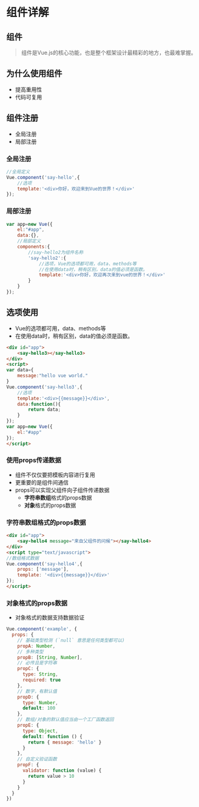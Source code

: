 ﻿#  组件详解



## 组件
> 组件是Vue.js的核心功能，也是整个框架设计最精彩的地方，也最难掌握。



## 为什么使用组件
- 提高重用性
- 代码可复用



## 组件注册
- 全局注册
- 局部注册


### 全局注册
```js
//全局定义
Vue.component('say-hello',{
	//选项
	template:'<div>你好，欢迎来到Vue的世界！</div>'
});
```


### 局部注册
```js
var app=new Vue({
	el:"#app",
	data:{},
	//局部定义
	components:{
		//say-hello2为组件名称
		'say-hello2':{
			//选项，Vue的选项都可用，data、methods等
			//在使用data时，稍有区别，data的值必须是函数。
			template:'<div>你好，欢迎再次来到vue的世界！</div>'
		}
	}
});
```



## 选项使用
- Vue的选项都可用，data、methods等
- 在使用data时，稍有区别，data的值必须是函数。

```html
<div id="app">
	<say-hello3></say-hello3>
</div>
<script>
var data={
	message:"hello vue world."
}
Vue.component('say-hello3',{
	//选项
	template:'<div>{{message}}</div>',
	data:function(){
		return data;
	}
});
var app=new Vue({
	el:"#app"
});
</script>
```



### 使用props传递数据
- 组件不仅仅要把模板内容进行复用
- 更重要的是组件间通信
- props可以实现父组件向子组件传递数据
	- **字符串数组**格式的props数据
	- **对象**格式的props数据


### **字符串数组**格式的props数据
```html
<div id="app">
	<say-hello4 message="来自父组件的问候"></say-hello4>
</div>
<script type="text/javascript">
//数组格式数据
Vue.component('say-hello4',{
	props: ['message'],
	template: '<div>{{message}}</div>'
});
</script>
```	


### **对象**格式的props数据
- 对象格式的数据支持数据验证

```js
Vue.component('example', {
  props: {
    // 基础类型检测 (`null` 意思是任何类型都可以)
    propA: Number,
    // 多种类型
    propB: [String, Number],
    // 必传且是字符串
    propC: {
      type: String,
      required: true
    },
    // 数字，有默认值
    propD: {
      type: Number,
      default: 100
    },
    // 数组/对象的默认值应当由一个工厂函数返回
    propE: {
      type: Object,
      default: function () {
        return { message: 'hello' }
      }
    },
    // 自定义验证函数
    propF: {
      validator: function (value) {
        return value > 10
      }
    }
  }
})
```

